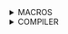 <details>
<summary>MACROS</summary>
  
- Marco là 1 tên bất kì (do lập trình viên đặt tên) trỏ tới 1 khối lệnh thực hiện một chức năng nào đó.
- Trong quá trình tiền xử lí (pre-processor), các macro được sử dụng trong chương trình được thay thế bởi các khối câu lệnh tương ứng.
  1. Khi ta sử dụng chỉ thị #include, nội dung chứa trong header file sẽ được sao chép vào file hiện tại. Khi include sử dụng dấu ngoặc nhọn < > thì preprocessor sẽ được dẫn tới Include Directory của Compiler.
     
     #include <filename>
  
  2. Một Macro có thể coi là một loại viết tắt. Trước khi sử dụng một macro, phải định nghĩa nó rõ ràng bằng chỉ thị #define, cấu trúc như ví dụ sau: 
  
     #define MAX 10
  
 </details>
 
<details>
<summary>COMPILER</summary>
Quy trình dịch là quá trình chuyển đổi từ ngôn ngữ bậc cao sang ngôn ngữ máy để máy tính có thể hiểu và thực thi. Ngôn ngữ lập trình C là một ngôn ngữ dạng biên dịch. Chương trình được viết bằng C muốn chạy được trên máy tính phải trải qua một quá trình biên dịch để chuyển đổi từ dạng mã nguồn sang chương trình dạng mã thực thi. Quá trình được chia ra làm 4 giai đoạn chính:
  
- Giai đoàn tiền xử lý (Pre-processor)
- Giai đoạn dịch ngôn ngữ bậc cao sang Asembly (Compiler)
- Giai đoạn dịch Asembly sang ngôn ngữ máy (Asember)
- Giai đoạn liên kết (Linker)
  
  ![Screenshot 2023-06-11 115314](https://github.com/anhkhoa15159357/EmbeddedT6/assets/136165537/4351c0fe-bc92-4ac5-8ba7-5d3851494c43)
  
  CHI TIẾT TỪNG QUÁ TRÌNH
  
    1. Giai đoàn tiền xử lý (Pre-processor)
  - file (.c .h .hpp .cpp) --> file (.i) (preprocessed source)
  - Nhận mã nguồn, các thư viện được include trong main.c được thêm vào, xóa bỏ comment
  - Cú pháp: gcc -E main.c -o main.i
  
    2. Giai đoạn dịch ngôn ngữ bậc cao sang Asembly (Compiler)
  - file (.i) --> (.s) (Assembly code)
  - Dich ngôn ngữ bậc cao sang ngôn ngữ Assembly (một ngôn ngữ bậc thấp gần với tập lệnh của bộ vi xử lý) và mỗi vi điều khiển sẽ có cách code Assembly khác nhau.
  - Cú pháp: gcc main.i -S -o main.s
  
  3. Giai đoạn dịch asembly sang ngôn ngữ máy (Asember)
  - file (.s) --> (.o/ .obj)
  - Dịch chương trình sang mã máy (0 & 1), tạo ra các file hệ thống 
  - Cú pháp: gcc -c main.s -o main.o
  
  4. Giai đoạn liên kết (Linker)
  - file (.o) --> (.exe) (executable)
  - Trong giai đoạn này mã máy của một chương trình dịch từ nhiều nguồn (file .c hoặc file thư viện .lib) được liên kết lại với nhau để tạo thành chương trình đích duy nhất
  
